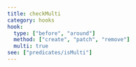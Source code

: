 ```yaml
---
title: checkMulti
category: hooks
hook:
  type: ["before", "around"]
  method: ["create", "patch", "remove"]
  multi: true
see: ["predicates/isMulti"]
---
```

